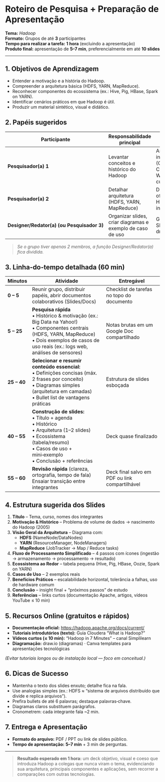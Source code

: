 # Roteiro de Pesquisa + Preparação de Apresentação
**Tema:** _Hadoop_  
**Formato:** Grupos de até **3** participantes  
**Tempo para realizar a tarefa:** **1 hora** (excluindo a apresentação)  
**Produto final:** apresentação de **5–7 min**, preferencialmente em até **10 slides**

---

## 1. Objetivos de Aprendizagem
- Entender a motivação e a história do Hadoop.  
- Compreender a arquitetura básica (HDFS, YARN, MapReduce).  
- Reconhecer componentes do ecossistema (ex.: Hive, Pig, HBase, Spark on YARN).  
- Identificar cenários práticos em que Hadoop é útil.  
- Produzir um material sintético, visual e didático.

## 2. Papéis sugeridos
| Participante | Responsabilidade principal | Ferramentas recomendadas |
|--------------|---------------------------|--------------------------|
| **Pesquisador(a) 1** | Levantar conceitos e histórico do Hadoop | Artigos introdutórios (Cloudera, Confluent blog), Wikipedia, vídeos curtos |
| **Pesquisador(a) 2** | Detalhar arquitetura (HDFS, YARN, MapReduce) | Documentação oficial Apache Hadoop, infográficos |
| **Designer/Redator(a) (ou Pesquisador 3)** | Organizar slides, criar diagramas e exemplo de caso de uso | Google Slides/Canva + draw.io/Excalidraw |

> *Se o grupo tiver apenas 2 membros, a função Designer/Redator(a) fica dividida.*

## 3. Linha‑do‑tempo detalhada (60 min)

| Minutos | Atividade | Entregável |
|---------|-----------|------------|
| **0 – 5** | Reunir grupo, distribuir papéis, abrir documentos colaborativos (Slides/Docs) | Checklist de tarefas no topo do documento |
| **5 – 25** | **Pesquisa rápida**<br>• Histórico & motivação (ex.: Big Data na Yahoo!)<br>• Componentes centrais (HDFS, YARN, MapReduce)<br>• Dois exemplos de casos de uso reais (ex.: logs web, análises de sensores) | Notas brutas em um Google Doc compartilhado |
| **25 – 40** | **Selecionar e resumir conteúdo essencial:**<br>• Definições concisas (máx. 2 frases por conceito)<br>• Diagramas simples (arquitetura em camadas)<br>• Bullet list de vantagens práticas | Estrutura de slides esboçada |
| **40 – 55** | **Construção de slides:**<br>• Título + agenda<br>• Histórico<br>• Arquitetura (1–2 slides)<br>• Ecossistema (tabela/resumo)<br>• Casos de uso + mini‑exemplo<br>• Conclusão + referências | Deck quase finalizado |
| **55 – 60** | **Revisão rápida** (clareza, ortografia, tempo de fala)<br>Ensaiar transição entre integrantes | Deck final salvo em PDF ou link compartilhável |

## 4. Estrutura sugerida dos Slides

1. **Título** – Tema, curso, nomes dos integrantes  
2. **Motivação & Histórico** – Problema de volume de dados → nascimento do Hadoop (2005)  
3. **Visão Geral da Arquitetura** – Diagrama com:  
   - **HDFS** (NameNode/DataNodes)  
   - **YARN** (ResourceManager, NodeManagers)  
   - **MapReduce** (JobTracker → Map / Reduce tasks)  
4. **Fluxo de Processamento Simplificado** – 4 passos com ícones (ingestão → armazenamento → processamento → resultado)  
5. **Ecossistema ao Redor** – tabela pequena (Hive, Pig, HBase, Oozie, Spark on YARN)  
6. **Casos de Uso** – 2 exemplos reais  
7. **Benefícios Práticos** – escalabilidade horizontal, tolerância a falhas, uso de hardware comum  
8. **Conclusão** – insight final + “próximos passos” de estudo  
9. **Referências** – links curtos (documentação Apache, artigos, vídeos YouTube ≤ 10 min)

## 5. Recursos Online (gratuitos e rápidos)

- **Documentação oficial:** <https://hadoop.apache.org/docs/current/>  
- **Tutoriais introdutórios (texto):** Guia Cloudera “What is Hadoop?”  
- **Vídeos curtos (≤ 10 min):** “Hadoop in 7 Minutes” – canal Simplilearn  
- **Diagramação:** draw.io (diagramas) · Canva templates para apresentações tecnológicas  

*(Evitar tutoriais longos ou de instalação local — foco em conceitual.)*

## 6. Dicas de Sucesso
- Mantenha o texto dos slides enxuto; detalhe fica na fala.  
- Use analogias simples (ex.: HDFS ≈ “sistema de arquivos distribuído que divide e replica arquivos”).  
- Prefira bullets de até 6 palavras; destaque palavras‑chave.  
- Diagramas claros substituem parágrafos.  
- Cronometrem: cada integrante fala ~2 min.  

## 7. Entrega e Apresentação
- **Formato do arquivo:** PDF / PPT ou link de slides público.  
- **Tempo de apresentação:** **5–7 min** + 3 min de perguntas.  

---

> **Resultado esperado em 1 hora:** um deck objetivo, visual e coeso que introduza Hadoop a colegas que nunca viram o tema, evidenciando sua arquitetura, principais componentes e aplicações, sem recorrer a comparações com outras tecnologias.

